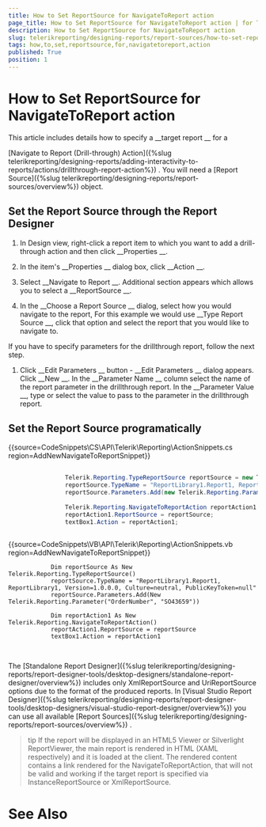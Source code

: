 ```yaml
---
title: How to Set ReportSource for NavigateToReport action
page_title: How to Set ReportSource for NavigateToReport action | for Telerik Reporting Documentation
description: How to Set ReportSource for NavigateToReport action
slug: telerikreporting/designing-reports/report-sources/how-to-set-reportsource-for-navigatetoreport-action
tags: how,to,set,reportsource,for,navigatetoreport,action
published: True
position: 1
---
```


# How to Set ReportSource for NavigateToReport action



This article includes details how to specify a 
__target report
__ for a
        
[Navigate to Report (Drill-through) Action]({%slug telerikreporting/designing-reports/adding-interactivity-to-reports/actions/drillthrough-report-action%})
. 
        You will need a 
[Report Source]({%slug telerikreporting/designing-reports/report-sources/overview%})
 object.
      


## Set the Report Source through the Report Designer

1. In Design view, right-click a report item to which you want to add a drill-through action and then click 
__Properties
__.
            


1. In the item's 
__Properties
__ dialog box, click 
__Action
__.
            


1. Select 
__Navigate to Report
__. Additional section appears which allows you to select a 
__ReportSource
__.
            


1. In the 
__Choose a Report Source
__ dialog, select how you would navigate to the report, For
              this example we would use 
__Type Report Source
__, click that option and select the report that you would like to navigate to.
            
If you have to specify parameters for the drillthrough report, follow the next step.


1. Click 
__Edit Parameters
__ button - 
__Edit Parameters
__ dialog appears. Click 
__New
__.
              In the 
__Parameter Name
__ column select the name of the report parameter in the drillthrough report.
              In the 
__Parameter Value
__, type or select the value to pass to the parameter in the drillthrough report.
            


## Set the Report Source programatically

{{source=CodeSnippets\CS\API\Telerik\Reporting\ActionSnippets.cs region=AddNewNavigateToReportSnippet}}
````C#
	
	            Telerik.Reporting.TypeReportSource reportSource = new Telerik.Reporting.TypeReportSource();
	            reportSource.TypeName = "ReportLibrary1.Report1, ReportLibrary1, Version=1.0.0.0, Culture=neutral, PublicKeyToken=null";
	            reportSource.Parameters.Add(new Telerik.Reporting.Parameter("OrderNumber", "SO43659"));
	
	            Telerik.Reporting.NavigateToReportAction reportAction1 = new Telerik.Reporting.NavigateToReportAction();
	            reportAction1.ReportSource = reportSource;
	            textBox1.Action = reportAction1;
	
````




{{source=CodeSnippets\VB\API\Telerik\Reporting\ActionSnippets.vb region=AddNewNavigateToReportSnippet}}
````VB
	        Dim reportSource As New Telerik.Reporting.TypeReportSource()
	        reportSource.TypeName = "ReportLibrary1.Report1, ReportLibrary1, Version=1.0.0.0, Culture=neutral, PublicKeyToken=null"
	        reportSource.Parameters.Add(New Telerik.Reporting.Parameter("OrderNumber", "SO43659"))
	
	        Dim reportAction1 As New Telerik.Reporting.NavigateToReportAction()
	        reportAction1.ReportSource = reportSource
	        textBox1.Action = reportAction1
	
````




## 

The 
[Standalone Report Designer]({%slug telerikreporting/designing-reports/report-designer-tools/desktop-designers/standalone-report-designer/overview%})
 includes only XmlReportSource and UriReportSource options due to the format
          of the produced reports.
          In 
[Visual Studio Report Designer]({%slug telerikreporting/designing-reports/report-designer-tools/desktop-designers/visual-studio-report-designer/overview%})
 you can use all available 
[Report Sources]({%slug telerikreporting/designing-reports/report-sources/overview%})
.
        


>tip If the report will be displayed in an HTML5 Viewer or Silverlight ReportViewer, the main report is rendered in HTML (XAML respectively) and it is loaded at the client.            The rendered content contains a link rendered for the NavigateToReportAction, that will not be valid and working if the target report is specified via InstanceReportSource or XmlReportSource.          


# See Also

